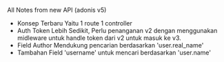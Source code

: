 All Notes from new API (adonis v5)

- Konsep Terbaru Yaitu 1 route 1 controller
- Auth Token Lebih Sedikit, Perlu penanganan v2 dengan menggunakan midleware untuk handle token dari v2 untuk masuk ke v3.
- Field Author Mendukung pencarian berdasarkan 'user.real_name'
- Tambahan Field 'username' untuk mencari berdasarkan 'user.name'